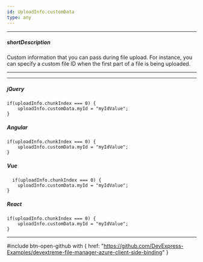 ```yaml
---
id: UploadInfo.customData
type: any
---
```

---
##### shortDescription
Custom information that you can pass during file upload. For instance, you can specify a custom file ID when the first part of a file is being uploaded.

---
---
##### jQuery

    if(uploadInfo.chunkIndex === 0) {
        uploadInfo.customData.myId = "myIdValue";
    }

##### Angular

    if(uploadInfo.chunkIndex === 0) {
        uploadInfo.customData.myId = "myIdValue";
    }

##### Vue

      if(uploadInfo.chunkIndex === 0) {
        uploadInfo.customData.myId = "myIdValue";
    }

##### React

    if(uploadInfo.chunkIndex === 0) {
        uploadInfo.customData.myId = "myIdValue";
    }

---

#include btn-open-github with {
    href: "https://github.com/DevExpress-Examples/devextreme-file-manager-azure-client-side-binding"
}
